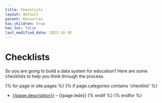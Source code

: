```yaml
---
title: Checklists
layout: default
parent: Resources
has_children: true
has_toc: false
last_modified_date: 2023-10-18
---
```


# Checklists
So you are going to build a data system for education? Here are some checklists to help you think through the process.

{% for page in site.pages %}
  {% if page.categories contains 'checklist' %}
  -  [{{page.description}}]({{site.url}}{{page.url}}) – {{page.lede}}
  {% endif %}
{% endfor %}
